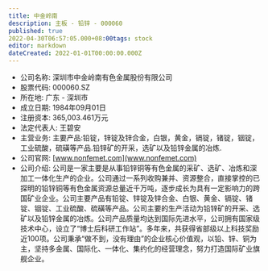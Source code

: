 ```yaml
---
title: 中金岭南
description: 主板 - 铅锌 - 000060
published: true
2022-04-30T06:57:05.000+08:00tags: stock
editor: markdown
dateCreated: 2022-01-01T00:00:00.000Z
---
```


- 公司名称: 深圳市中金岭南有色金属股份有限公司
- 股票代码: 000060.SZ
- 所在地: 广东 - 深圳市
- 成立日期: 1984年09月01日
- 注册资本: 365,003.461万元
- 法定代表人: 王碧安
- 主营业务: 主要产品:铅锭，锌锭及锌合金，白银，黄金，镉锭，锗锭，铟锭，工业硫酸，硫磺等产品.铅锌矿的开采，选矿以及铅锌金属的冶炼.
- 公司官网: [www.nonfemet.com](www.nonfemet.com)
- 公司介绍: 公司是一家主要是从事铅锌铜等有色金属的采矿、选矿、冶炼和深加工一体化生产的企业。公司通过一系列收购兼并、资源整合，直接掌控的已探明的铅锌铜等有色金属资源总量近千万吨，逐步成长为具有一定影响力的跨国矿业企业。公司主要产品有铅锭、锌锭及锌合金、白银、黄金、镉锭、锗锭、铟锭、工业硫酸、硫磺等产品。公司主要的生产活动为铅锌矿的开采、选矿以及铅锌金属的冶炼。公司产品质量均达到国际先进水平，公司拥有国家级技术中心，设立了“博士后科研工作站”。多年来，共获得省部级以上科技奖励近100项。公司秉承“做不到，没有理由”的企业核心价值观，以铅、锌、铜为主，坚持多金属、国际化、一体化、集约化的经营理念，努力打造国际矿业旗舰企业。



